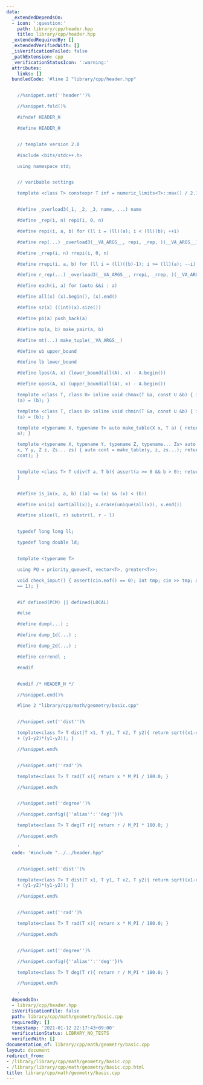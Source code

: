 ```yaml
---
data:
  _extendedDependsOn:
  - icon: ':question:'
    path: library/cpp/header.hpp
    title: library/cpp/header.hpp
  _extendedRequiredBy: []
  _extendedVerifiedWith: []
  _isVerificationFailed: false
  _pathExtension: cpp
  _verificationStatusIcon: ':warning:'
  attributes:
    links: []
  bundledCode: '#line 2 "library/cpp/header.hpp"


    //%snippet.set(''header'')%

    //%snippet.fold()%

    #ifndef HEADER_H

    #define HEADER_H


    // template version 2.0

    #include <bits/stdc++.h>

    using namespace std;


    // varibable settings

    template <class T> constexpr T inf = numeric_limits<T>::max() / 2.1;


    #define _overload3(_1, _2, _3, name, ...) name

    #define _rep(i, n) repi(i, 0, n)

    #define repi(i, a, b) for (ll i = (ll)(a); i < (ll)(b); ++i)

    #define rep(...) _overload3(__VA_ARGS__, repi, _rep, )(__VA_ARGS__)

    #define _rrep(i, n) rrepi(i, 0, n)

    #define rrepi(i, a, b) for (ll i = (ll)((b)-1); i >= (ll)(a); --i)

    #define r_rep(...) _overload3(__VA_ARGS__, rrepi, _rrep, )(__VA_ARGS__)

    #define each(i, a) for (auto &&i : a)

    #define all(x) (x).begin(), (x).end()

    #define sz(x) ((int)(x).size())

    #define pb(a) push_back(a)

    #define mp(a, b) make_pair(a, b)

    #define mt(...) make_tuple(__VA_ARGS__)

    #define ub upper_bound

    #define lb lower_bound

    #define lpos(A, x) (lower_bound(all(A), x) - A.begin())

    #define upos(A, x) (upper_bound(all(A), x) - A.begin())

    template <class T, class U> inline void chmax(T &a, const U &b) { if ((a) < (b))
    (a) = (b); }

    template <class T, class U> inline void chmin(T &a, const U &b) { if ((a) > (b))
    (a) = (b); }

    template <typename X, typename T> auto make_table(X x, T a) { return vector<T>(x,
    a); }

    template <typename X, typename Y, typename Z, typename... Zs> auto make_table(X
    x, Y y, Z z, Zs... zs) { auto cont = make_table(y, z, zs...); return vector<decltype(cont)>(x,
    cont); }


    template <class T> T cdiv(T a, T b){ assert(a >= 0 && b > 0); return (a+b-1)/b;
    }


    #define is_in(x, a, b) ((a) <= (x) && (x) < (b))

    #define uni(x) sort(all(x)); x.erase(unique(all(x)), x.end())

    #define slice(l, r) substr(l, r - l)


    typedef long long ll;

    typedef long double ld;


    template <typename T>

    using PQ = priority_queue<T, vector<T>, greater<T>>;

    void check_input() { assert(cin.eof() == 0); int tmp; cin >> tmp; assert(cin.eof()
    == 1); }


    #if defined(PCM) || defined(LOCAL)

    #else

    #define dump(...) ;

    #define dump_1d(...) ;

    #define dump_2d(...) ;

    #define cerrendl ;

    #endif


    #endif /* HEADER_H */

    //%snippet.end()%

    #line 2 "library/cpp/math/geometry/basic.cpp"


    //%snippet.set(''dist'')%

    template<class T> T dist(T x1, T y1, T x2, T y2){ return sqrt((x1-x2)*(x1-x2)
    + (y1-y2)*(y1-y2)); }

    //%snippet.end%


    //%snippet.set(''rad'')%

    template<class T> T rad(T x){ return x * M_PI / 180.0; }

    //%snippet.end%


    //%snippet.set(''degree'')%

    //%snippet.config({''alias'':''deg''})%

    template<class T> T deg(T r){ return r / M_PI * 180.0; }

    //%snippet.end%

    '
  code: '#include "../../header.hpp"


    //%snippet.set(''dist'')%

    template<class T> T dist(T x1, T y1, T x2, T y2){ return sqrt((x1-x2)*(x1-x2)
    + (y1-y2)*(y1-y2)); }

    //%snippet.end%


    //%snippet.set(''rad'')%

    template<class T> T rad(T x){ return x * M_PI / 180.0; }

    //%snippet.end%


    //%snippet.set(''degree'')%

    //%snippet.config({''alias'':''deg''})%

    template<class T> T deg(T r){ return r / M_PI * 180.0; }

    //%snippet.end%

    '
  dependsOn:
  - library/cpp/header.hpp
  isVerificationFile: false
  path: library/cpp/math/geometry/basic.cpp
  requiredBy: []
  timestamp: '2021-01-12 22:17:43+09:00'
  verificationStatus: LIBRARY_NO_TESTS
  verifiedWith: []
documentation_of: library/cpp/math/geometry/basic.cpp
layout: document
redirect_from:
- /library/library/cpp/math/geometry/basic.cpp
- /library/library/cpp/math/geometry/basic.cpp.html
title: library/cpp/math/geometry/basic.cpp
---
```

